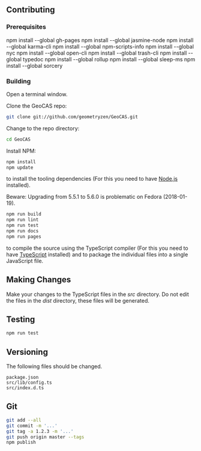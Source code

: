 ## Contributing

### Prerequisites

npm install --global gh-pages
npm install --global jasmine-node
npm install --global karma-cli
npm install --global npm-scripts-info
npm install --global nyc
npm install --global open-cli
npm install --global trash-cli
npm install --global typedoc
npm install --global rollup
npm install --global sleep-ms
npm install --global sorcery

### Building

Open a terminal window.

Clone the GeoCAS repo:

```bash
git clone git://github.com/geometryzen/GeoCAS.git
```

Change to the repo directory:

```bash
cd GeoCAS
```

Install NPM:

```bash
npm install
npm update
```
to install the tooling dependencies (For this you need to have [Node.js](http://nodejs.org) installed).

Beware: Upgrading from 5.5.1 to 5.6.0 is problematic on Fedora (2018-01-19).

```bash
npm run build
npm run lint
npm run test
npm run docs
npm run pages
```

to compile the source using the TypeScript compiler (For this you need to have [TypeScript](http://www.typescriptlang.org) installed) and to package the individual files into a single JavaScript file.

## Making Changes

Make your changes to the TypeScript files in the _src_ directory. Do not edit the files in the _dist_ directory, these files will be generated.

## Testing

```bash
npm run test
```

## Versioning

The following files should be changed.

```
package.json
src/lib/config.ts
src/index.d.ts
```

## Git

```bash
git add --all
git commit -m '...'
git tag -a 1.2.3 -m '...'
git push origin master --tags
npm publish
```